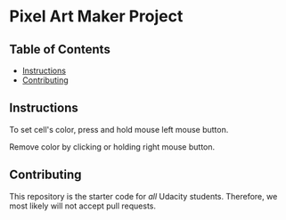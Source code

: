 # Pixel Art Maker Project

## Table of Contents

* [Instructions](#instructions)
* [Contributing](#contributing)

## Instructions

To set cell's color, press and hold mouse left mouse button.

Remove color by clicking or holding right mouse button.

## Contributing

This repository is the starter code for _all_ Udacity students. Therefore, we most likely will not accept pull requests.
